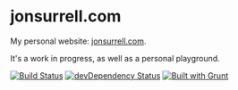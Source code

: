 # jonsurrell.com

My personal website: [jonsurrell.com](http://jonsurrell.com).

It's a work in progress, as well as a personal playground.

[![Build Status](https://travis-ci.org/sirreal/jonsurrell.com.png?branch=master)](https://travis-ci.org/sirreal/jonsurrell.com)
[![devDependency Status](https://david-dm.org/sirreal/jonsurrell.com/dev-status.png)](https://david-dm.org/sirreal/jonsurrell.com#info=devDependencies)
[![Built with Grunt](https://cdn.gruntjs.com/builtwith.png)](http://gruntjs.com/)
